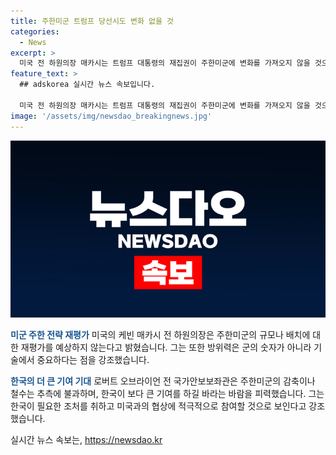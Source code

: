 ```yaml
---
title: 주한미군 트럼프 당선시도 변화 없을 것
categories:
  - News
excerpt: >
  미국 전 하원의장 매카시는 트럼프 대통령의 재집권이 주한미군에 변화를 가져오지 않을 것으로 전망하며, 방위력은 기술에 중점을 두어 성장할 것이라고 강조했다. 로버트 오브라이언 전 국가안보보좌관도 주한미군 감축은 추측에 불과하며, 한국이 방위비 협상에서 더 큰 기여를 하기를 바라는 발언을 했다. 한국의 부유함과 트럼프 대통령과의 좋은 관계를 강조하며 협상을 기대한다고 밝혔다.
feature_text: >
  ## adskorea 실시간 뉴스 속보입니다.

  미국 전 하원의장 매카시는 트럼프 대통령의 재집권이 주한미군에 변화를 가져오지 않을 것으로 전망하며, 방위력은 기술에 중점을 두어 성장할 것이라고 강조했다. 로버트 오브라이언 전 국가안보보좌관도 주한미군 감축은 추측에 불과하며, 한국이 방위비 협상에서 더 큰 기여를 하기를 바라는 발언을 했다. 한국의 부유함과 트럼프 대통령과의 좋은 관계를 강조하며 협상을 기대한다고 밝혔다.
image: '/assets/img/newsdao_breakingnews.jpg'
---
```


<p><img src="/assets/img/newsdao_breakingnews.jpg" alt="adskorea 속보" /></p>

<p><b><span style="color: #1a5490;">미군 주한 전략 재평가</span></b>
미국의 케빈 매카시 전 하원의장은 주한미군의 규모나 배치에 대한 재평가를 예상하지 않는다고 밝혔습니다. 그는 또한 방위력은 군의 숫자가 아니라 기술에서 중요하다는 점을 강조했습니다.</p>

<p><b><span style="color: #1a5490;">한국의 더 큰 기여 기대</span></b>
로버트 오브라이언 전 국가안보보좌관은 주한미군의 감축이나 철수는 추측에 불과하며, 한국이 보다 큰 기여를 하길 바라는 바람을 피력했습니다. 그는 한국이 필요한 조처를 취하고 미국과의 협상에 적극적으로 참여할 것으로 보인다고 강조했습니다.</p>
실시간 뉴스 속보는, <a href="https://newsdao.kr" rel="dofollow">https://newsdao.kr</a>


